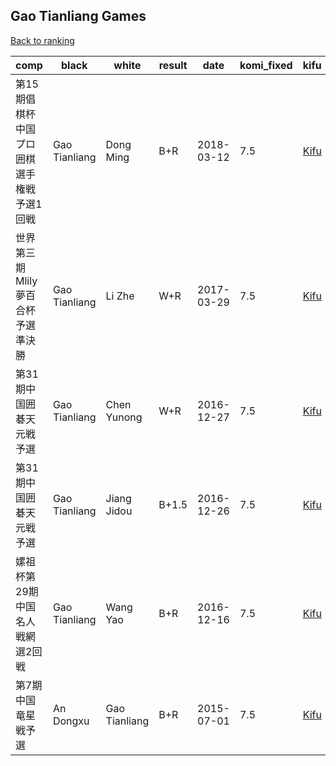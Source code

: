 ## Gao Tianliang Games

[Back to ranking](index.md)




| **comp** | **black** | **white** | **result** | **date** | **komi_fixed** | **kifu** | 
| --- | --- | --- | --- | --- | --- | --- |
| 第15期倡棋杯中国プロ囲棋選手権戦予選1回戦 | Gao Tianliang | Dong Ming | B+R | 2018-03-12 | 7.5 | [Kifu](https://kifudepot.net/kifucontents.php?id=LtG%2B%2BN8hDgh0Chtr2jMucg%3D%3D) | 
| 世界第三期Mlily夢百合杯予選準決勝 | Gao Tianliang | Li Zhe | W+R | 2017-03-29 | 7.5 | [Kifu](https://kifudepot.net/kifucontents.php?id=LrZfMGRSwElszPsOhKqpUw%3D%3D) | 
| 第31期中国囲碁天元戦予選 | Gao Tianliang | Chen Yunong | W+R | 2016-12-27 | 7.5 | [Kifu](https://kifudepot.net/kifucontents.php?id=a8gC%2FKpXYSyCY3ygIGbGnw%3D%3D) | 
| 第31期中国囲碁天元戦予選 | Gao Tianliang | Jiang Jidou | B+1.5 | 2016-12-26 | 7.5 | [Kifu](https://kifudepot.net/kifucontents.php?id=WS8pCj08Oe80el1Eg3lCYg%3D%3D) | 
| 嫘祖杯第29期中国名人戦網選2回戦 | Gao Tianliang | Wang Yao | B+R | 2016-12-16 | 7.5 | [Kifu](https://kifudepot.net/kifucontents.php?id=ODNO3pgmpXVR48ZE%2BE3Lsg%3D%3D) | 
| 第7期中国竜星戦予選 | An Dongxu | Gao Tianliang | B+R | 2015-07-01 | 7.5 | [Kifu](https://kifudepot.net/kifucontents.php?id=v%2BQQm%2BbNdjtLmFLVFYmeaA%3D%3D) |





